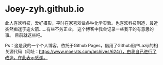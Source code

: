 # Joey-zyh.github.io
此人喜欢科技，爱好摄影，平时在家喜欢做各种化学实验。也喜欢科技制造，最近突然痴迷于造火箭……有些不务正业。
这个博客中我会记录一些我干的有意思的事。
目前就这些吧。




Ps：这是我的一个个人博客，依托于Github Pages，借用了Github用户Laziji的相关源代码（网址：https://www.moerats.com/archives/624/），由我自己进行了改造。在此表示感谢。
